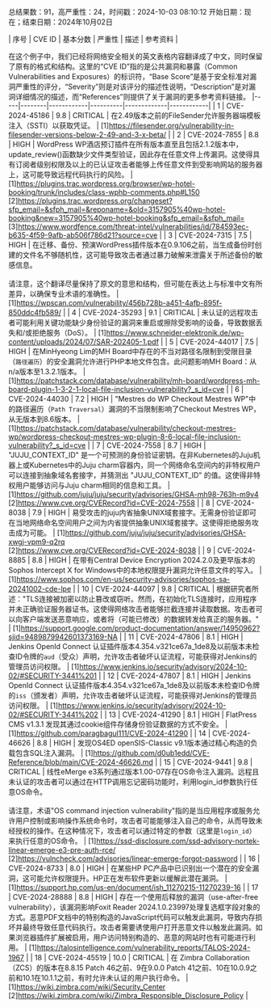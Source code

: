 总结果数：91，高严重性：24，时间戳：2024-10-03 08:10:12
开始日期：现在；结束日期：2024年10月02日

| 序号 | CVE ID | 基本分数 | 严重性 | 描述 | 参考资料 |

在这个例子中，我们已经将网络安全相关的英文表格内容翻译成了中文，同时保留了原有的格式和结构。这里的“CVE ID”指的是公共漏洞和暴露（Common Vulnerabilities and Exposures）的标识符，“Base Score”是基于安全标准对漏洞严重性的评分，“Severity”则是对该评分的描述性说明，“Description”是对漏洞详细情况的描述，而“References”则提供了关于漏洞的更多参考资料链接。
|-----|--------|------------|----------|-------------|------------|
| 1 | CVE-2024-45186 | 9.8  | CRITICAL | 在2.49版本之前的FileSender允许服务器端模板注入（SSTI）以获取凭证。 | [1]https://filesender.org/vulnerability-in-filesender-versions-below-2-49-and-3-x-beta/ |
| 2 | CVE-2024-7855 | 8.8  | HIGH | WordPress WP酒店预订插件在所有版本直至且包括2.1.2版本中，update_review()函数缺少文件类型验证，因此存在任意文件上传漏洞。这使得具有订阅者级别权限及以上的已认证攻击者能够上传任意文件到受影响网站的服务器上，这可能导致远程代码执行的风险。 | [1]https://plugins.trac.wordpress.org/browser/wp-hotel-booking/trunk/includes/class-wphb-comments.php#L150<br>[2]https://plugins.trac.wordpress.org/changeset?sfp_email=&sfph_mail=&reponame=&old=3157905%40wp-hotel-booking&new=3157905%40wp-hotel-booking&sfp_email=&sfph_mail=<br>[3]https://www.wordfence.com/threat-intel/vulnerabilities/id/784593ec-b635-4f59-9afb-ab506f786d21?source=cve |
| 3 | CVE-2024-7315 | 7.5  | HIGH | 在迁移、备份、预演WordPress插件版本在0.9.106之前，当生成备份时创建的文件名不够随机性，这可能导致攻击者通过暴力破解来泄露关于所述备份的敏感信息。<br><br>请注意，这个翻译尽量保持了原文的意思和结构，但可能在表达上与标准中文有所差异，以确保专业术语的准确性。 | [1]https://wpscan.com/vulnerability/456b728b-a451-4afb-895f-850ddc4fb589/ |
| 4 | CVE-2024-35293 | 9.1  | CRITICAL | 未认证的远程攻击者可能利用关键功能缺少身份验证的漏洞来重启或擦除受影响的设备，导致数据丢失和/或拒绝服务（DoS）。 | [1]https://www.schneider-elektronik.de/wp-content/uploads/2024/07/SAR-202405-1.pdf |
| 5 | CVE-2024-44017 | 7.5  | HIGH | 在MinHyeong Lim的MH Board中存在的不当对路径名限制到受限目录（`路径遍历`）的安全漏洞允许进行PHP本地文件包含。此问题影响MH Board：从n/a版本至1.3.2.1版本。 | [1]https://patchstack.com/database/vulnerability/mh-board/wordpress-mh-board-plugin-1-3-2-1-local-file-inclusion-vulnerability?_s_id=cve |
| 6 | CVE-2024-44030 | 7.2  | HIGH | "Mestres do WP Checkout Mestres WP"中的路径遍历（`Path Traversal`）漏洞的不当限制影响了Checkout Mestres WP，从无版本到8.6版本。 | [1]https://patchstack.com/database/vulnerability/checkout-mestres-wp/wordpress-checkout-mestres-wp-plugin-8-6-local-file-inclusion-vulnerability?_s_id=cve |
| 7 | CVE-2024-7558 | 8.7  | HIGH | "JUJU_CONTEXT_ID" 是一个可预测的身份验证密钥。在非Kubernetes的Juju机器上或Kubernetes中的Juju charm容器内，同一个网络命名空间内的非特权用户可以连接到抽象域名套接字，并猜测出 "JUJU_CONTEXT_ID" 的值。这使得非特权用户能够访问与Juju charm相同的信息和工具。 | [1]https://github.com/juju/juju/security/advisories/GHSA-mh98-763h-m9v4<br>[2]https://www.cve.org/CVERecord?id=CVE-2024-7558 |
| 8 | CVE-2024-8038 | 7.9  | HIGH | 易受攻击的juju内省抽象UNIX域套接字。无需身份验证即可在当地网络命名空间用户之间为内省提供抽象UNIX域套接字。这使得拒绝服务攻击成为可能。 | [1]https://github.com/juju/juju/security/advisories/GHSA-xwgj-vpm9-q2rq<br>[2]https://www.cve.org/CVERecord?id=CVE-2024-8038 |
| 9 | CVE-2024-8885 | 8.8  | HIGH | 在带有Central Device Encryption 2024.2.0及更早版本的Sophos Intercept X for Windows中的本地权限提升漏洞允许任意文件的写入。 | [1]https://www.sophos.com/en-us/security-advisories/sophos-sa-20241002-cde-lpe |
| 10 | CVE-2024-44097 | 9.8  | CRITICAL | 根据研究者所述："TLS连接被加密以防止篡改或窃听。然而，在初始化TLS连接时，应用程序并未正确验证服务器证书。这使得网络攻击者能够拦截连接并读取数据。攻击者可以向客户端发送恶意响应，或者将（可能已修改）的数据转发给真正的服务器。" | [1]https://support.google.com/product-documentation/answer/14950962?sjid=9489879942601373169-NA |
| 11 | CVE-2024-47806 | 8.1  | HIGH | Jenkins OpenId Connect 认证插件版本4.354.v321ce67a_1de8及以前版本未检查ID令牌的`aud`（受众）声明，允许攻击者破坏认证流程，可能获得对Jenkins的管理员访问权限。 | [1]https://www.jenkins.io/security/advisory/2024-10-02/#SECURITY-3441%201 |
| 12 | CVE-2024-47807 | 8.1  | HIGH | Jenkins OpenId Connect 认证插件版本4.354.v321ce67a_1de8及以前版本未检查ID令牌的`iss`（颁发者）声明，允许攻击者破坏认证流程，可能获得对Jenkins的管理员访问权限。 | [1]https://www.jenkins.io/security/advisory/2024-10-02/#SECURITY-3441%202 |
| 13 | CVE-2024-41290 | 8.1  | HIGH | FlatPress CMS v1.3.1 发现其通过cookie组件存储身份验证数据的方式不安全。 | [1]https://github.com/paragbagul111/CVE-2024-41290 |
| 14 | CVE-2024-46626 | 8.8  | HIGH | 发现OS4ED openSIS-Classic v9.1版本通过精心构造的负载包含SQL注入漏洞。 | [1]https://github.com/d0ub1edd/CVE-Reference/blob/main/CVE-2024-46626.md |
| 15 | CVE-2024-9441 | 9.8  | CRITICAL | 线性eMerge e3系列通过版本1.00-07存在OS命令注入漏洞。远程且未认证的攻击者可以通过在HTTP调用忘记密码功能时，利用login_id参数执行任意OS命令。<br><br>请注意，术语"OS command injection vulnerability"指的是当应用程序或服务允许用户控制或影响操作系统命令时，攻击者可能能够注入自己的命令，从而导致未经授权的操作。在这种情况下，攻击者可以通过特定的参数（这里是`login_id`）来执行任意的OS命令。 | [1]https://ssd-disclosure.com/ssd-advisory-nortek-linear-emerge-e3-pre-auth-rce/<br>[2]https://vulncheck.com/advisories/linear-emerge-forgot-password |
| 16 | CVE-2024-8733 | 8.0  | HIGH | 在某些HP PC产品中已识别出一个潜在的安全漏洞，这可能允许权限提升。HP正在发布软件更新以缓解此潜在漏洞。 | [1]https://support.hp.com/us-en/document/ish_11270215-11270239-16 |
| 17 | CVE-2024-28888 | 8.8  | HIGH | 存在一个使用后释放的漏洞（use-after-free vulnerability），该漏洞影响Foxit Reader 2024.1.0.23997处理复选框字段对象的方式。恶意PDF文档中的特别构造的JavaScript代码可以触发此漏洞，导致内存损坏并最终导致任意代码执行。攻击者需要诱使用户打开恶意文件以触发此漏洞。如果浏览器插件扩展被启用，用户访问特别构造的、恶意的网站时也有可能进行利用。 | [1]https://talosintelligence.com/vulnerability_reports/TALOS-2024-1967 |
| 18 | CVE-2024-45519 | 10.0  | CRITICAL | 在 Zimbra Collaboration（ZCS）的版本在8.8.15 Patch 46之前、9在9.0.0 Patch 41之前、10在10.0.9之前和10.1在10.1.1之前，有时允许未认证的用户执行命令。 | [1]https://wiki.zimbra.com/wiki/Security_Center<br>[2]https://wiki.zimbra.com/wiki/Zimbra_Responsible_Disclosure_Policy |